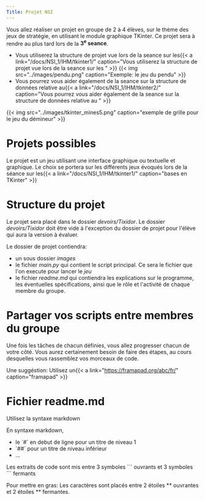 ```yaml
---
Title: Projet NSI
---
```


<p class="rubrik">Vous allez réaliser un projet en groupe de 2 à 4 élèves, sur le thème des jeux de stratégie, en utilisant le module graphique TKinter. Ce projet sera à rendre au plus tard lors de la <b>3<sup>e</sup> seance</b>.

<ul>
  <li>Vous utiliserez la structure de projet vue lors de la seance sur les{{< a link="/docs/NSI_1/IHM/tkinter1/" caption="Vous utiliserez la structure de projet vue lors de la seance sur les " >}}
{{< img src="../images/pendu.png" caption="Exemple: le jeu du pendu" >}}
<li>Vous pourrez vous aider également de la seance sur la structure de données relative au{{< a link="/docs/NSI_1/IHM/tkinter2/" caption="Vous pourrez vous aider également de la seance sur la structure de données relative au " >}}</ul>

{{< img src="../images/tkinter_mines5.png" caption="exemple de grille pour le jeu du démineur" >}}
</p>

# Projets possibles
Le projet est un jeu utilisant une interface graphique ou textuelle et graphique. Le choix se portera sur les différents jeux évoqués lors de la séance sur les{{< a link="/docs/NSI_1/IHM/tkinter1/" caption="bases en TKinter" >}}

# Structure du projet
Le projet sera placé dans le dossier *devoirs/Tixidor*. Le dossier *devoirs/Tixidor* doit être vide à l'exception du dossier de projet pour l'élève qui aura la version à évaluer.

Le dossier de projet contiendra:

* un sous dossier *images*
* le fichier *main.py* qui contient le script principal. Ce sera le fichier que l'on execute pour lancer le *jeu*
* le fichier *readme.md* qui contiendra les explications sur le programme, les éventuelles spécifications, ainsi que le rôle et l'activité de chaque membre du groupe. 

# Partager vos scripts entre membres du groupe
Une fois les tâches de chacun définies, vous allez progresser chacun de votre côté. Vous aurez certainement besoin de faire des étapes, au cours desquelles vous rassemblez vos morceaux de code.

Une suggéstion: Utilisez un{{< a link="https://framapad.org/abc/fr/" caption="framapad" >}}
# Fichier readme.md
<p class="rubrik">Utilisez la syntaxe markdown</p>

<p>
En syntaxe markdown, 
  <ul><li>le `#` en debut de ligne pour un titre de niveau 1</li>
    <li>`##` pour un titre de niveau inférieur</li>
    <li>...</li>
  </ul>
</p>
  <p>Les extraits de code sont mis entre 3 symboles ``` ouvrants et 3 symboles ``` fermants</p>
  <p>Pour mettre en gras: Les caractères sont placés entre 2 étoiles ** ouvrantes et 2 étoiles ** fermantes.</p>

